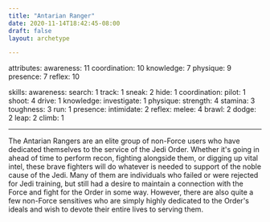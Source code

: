 ```yaml
---
title: "Antarian Ranger"
date: 2020-11-14T18:42:45-08:00
draft: false
layout: archetype 

---
```

attributes:
  awareness: 11
  coordination: 10
  knowledge: 7
  physique: 9
  presence: 7
  reflex: 10

skills:
  awareness:
    search: 1
    track: 1
    sneak: 2
    hide: 1
  coordination:
    pilot: 1
    shoot: 4
    drive: 1
  knowledge:
    investigate: 1
  physique:
    strength: 4
    stamina: 3
    toughness: 3
    run: 1
  presence:
    intimidate: 2
  reflex:
    melee: 4
    brawl: 2
    dodge: 2
    leap: 2
    climb: 1
     
---
The Antarian Rangers are an elite group of non-Force users who have dedicated themselves to the service of the Jedi Order. Whether it's going in ahead of time to perform recon, fighting alongside them, or digging up vital intel, these brave fighters will do whatever is needed to support of the noble cause of the Jedi. Many of them are individuals who failed or were rejected for Jedi training, but still had a desire to maintain a connection with the Force and fight for the Order in some way. However, there are also quite a few non-Force sensitives who are simply highly dedicated to the Order's ideals and wish to devote their entire lives to serving them.
